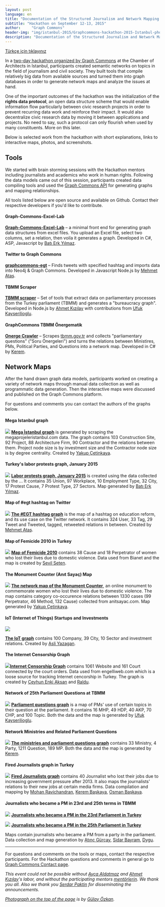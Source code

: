 ```yaml
---
layout: post
language: en
title: "Documentation of the Structured Journalism and Network Mapping Hackathon"
subtitle: "Hackathon on September 12-13, 2015"
author:     "Graph Commons"
header-img: "img/istanbul-2015/Graphcommons-hackathon-2015-Istanbul-photo.jpg"
description: "Documentation of the Structured Journalism and Network Mapping Hackathon on September 12-13, 2015"
---
```

[Türkçe için tıklayınız](/hackathons/2015/08/21/istanbul-yapisal-gazetecilik-dokumentasyon/)

In a [two-day hackathon organized by Graph Commons](https://graphcommons.github.io/hackathons/2015/08/21/istanbul-yapisal-gazetecilik-en/) at the Chamber of Architects in Istanbul, participants created semantic networks on topics in the field of journalism and civil society. They built tools that compile relatively big data from available sources and turned them into graph databases in order to generate network maps and analyze the issues at hand.

One of the important outcomes of the hackathon was the initialization of the **rights data protocol**, an open data structure scheme that would enable information flow particularly between civic research projects in order to prevent recurring data work and reinforce their impact. It would also decentralize civic research data by moving it between applications and projects. No need to say, such a protocol can only flourish when used by many constituents. More on this later.

Below is selected work from the hackathon with short explanations, links to interactive maps, photos, and screenshots.

## Tools

We started with brain storming sessions with the Hackathon mentors including journalists and academics who work in human rights. Following the data models came out of this session, participants created data compiling tools and used the [Graph Commons API](https://graphcommons.com/dev) for generating graphs and mapping relationships.

All tools listed below are open source and available on Github. Contact their respective developers if you'd like to contribute.

#### Graph-Commons-Excel-Lab
**[Graph-Commons-Excel-Lab](https://github.com/Batierk/Graph-Commons-Excel-Lab)** – a minimal front end for generating graph data structures from excel files. You upload an Excel file, select two columns, set a relation, then voila it generates a graph. Developed in C#, ASP, Javascript by [Batı Erk Yılmaz](https://graphcommons.com/users/1c1cf322-9514-495b-b080-128fcec357e7).

#### Twitter to Graph Commons
**[graphcommons-egt](https://github.com/mehmetatas/graphcommons-egt)** – Finds tweets with specified hashtag and imports data into Neo4j & Graph Commons. Developed in Javascript Node.js by [Mehmet Ataş](https://graphcommons.com/users/60f7f782-f56a-488d-b223-61621ddc1c2c).

#### TBMM Scraper
**[TBMM scraper](https://github.com/meclistakip/tbmm-scraper)** – Set of tools that extract data on parliamentary processes from the Turkey parliament (TBMM) and generates a "bureaucracy graph". Developed in Node.js by [Ahmet Kızılay](https://graphcommons.com/ahmetkizilay) with contributions from [Ufuk Kayserilioglu](https://graphcommons.com/users/542a548f-104f-4f35-9275-a297fbf5c122).

#### GraphCommons TBMM Önergematik
**[Onerge Crawler](https://github.com/krk/onerge-crawler)** – Scrapes [tbmm.gov.tr](https://www.tbmm.gov.tr/) and collects "parliamentary questions" ("Soru Önergeleri") and turns the relations between Ministires, PMs, Political Parties, and Questions into a network map. Developed in C# by  [Kerem](https://graphcommons.com/users/e7bda695-c8c6-47da-85ec-57962639a08b).


## Network Maps

After the hand drawn graph data models, participants worked on creating a variety of network maps through manual data collection as well as programmatic data generation. Then the interactive maps were discussed and published on the Graph Commons platform.

For questions and comments you can contact the authors of the graphs below.

#### Mega Istanbul graph
<a href="https://graphcommons.github.io/hackathons/img/istanbul-2015/Mega-Projeler-Tabanlioglu-Arolat-Mimarlik.png"><img class="graph-image" src="https://graphcommons.github.io/hackathons/img/istanbul-2015/Mega-Projeler-Tabanlioglu-Arolat-Mimarlik.png"></a>
**[Mega İstanbul graph](https://graphcommons.com/graphs/24d0e29b-8c98-4842-80a5-b2dcfd84bf5a)** is generated by scraping the megaprojeleristanbul.com data. The graph contains 103 Construction Site, 92 Project, 88 Architecture Firm, 90 Contractor and the relations between them. Project node size is by investment size and the Contractor node size is by degree centrality. Created by [Yakup Çetinkaya](https://graphcommons.com/users/f6bf26e7-f75e-43d9-bdd6-11f869e4c2ed).

#### Turkey's labor protests graph, January 2015
<a href="https://graphcommons.github.io/hackathons/img/istanbul-2015/turkiye-isci-eylemleri-ag-haritasi-ocak-2015.png"><img class="graph-image" src="https://graphcommons.github.io/hackathons/img/istanbul-2015/turkiye-isci-eylemleri-ag-haritasi-ocak-2015.png"></a>
**[Labor protests graph, January 2015](https://graphcommons.com/graphs/143ef083-d33e-4361-9877-366946b29cea)** is created using the data  collected by the ... It contains 35 Union, 97 Workplace, 10 Employment Type, 32 City, 17 Protest Cause, 7 Protest Type, 27 Sectors. Map generated by  [Batı Erk Yılmaz](https://graphcommons.com/users/1c1cf322-9514-495b-b080-128fcec357e7).

#### Map of #egt hashtag on Twitter
<a href="https://graphcommons.github.io/hackathons/img/istanbul-2015/twitter-egitim-reformu-EGT-hashtag-iliski-haritasi.png"><img class="graph-image" src="https://graphcommons.github.io/hackathons/img/istanbul-2015/twitter-egitim-reformu-EGT-hashtag-iliski-haritasi.png"></a>
**[The #EGT hashtag graph](https://graphcommons.com/graphs/5cb7ba29-79b2-42d4-94b0-e8597871bf5b)** is the map of a hashtag on education reform, and its use case on the Twitter network. It contains 324 User, 33 Tag, 29 Tweet and Tweeted, tagged, retweeted relations in between. Created by [Mehmet Ataş](https://graphcommons.com/users/60f7f782-f56a-488d-b223-61621ddc1c2c).

#### Map of Femicide 2010 in Turkey
<a href="https://graphcommons.github.io/hackathons/img/istanbul-2015/Kadin-Cinayetleri-2010-fail-onersurulen-sebep-agi.png"><img class="graph-image" src="https://graphcommons.github.io/hackathons/img/istanbul-2015/Kadin-Cinayetleri-2010-fail-onersurulen-sebep-agi.png"></a>
**[Map of Femicide 2010](https://graphcommons.com/graphs/43a7a148-cf2e-40d7-8d9a-3f29c2d9b16a)** contains 38 Cause and 18 Perpetrator of women who lost their lives due to domestic violence. Data used from Bianet and the map is created by [Sevil Seten](https://graphcommons.com/users/0a426059-a35e-40dd-b533-96e43a36d70c).

#### The Monument Counter (Anıt Sayaç) Map
<a href="https://graphcommons.github.io/hackathons/img/istanbul-2015/AnitSayac-kadin-cinayetleri.png"><img class="graph-image" src="https://graphcommons.github.io/hackathons/img/istanbul-2015/AnitSayac-kadin-cinayetleri.png"></a>
**[The network map of the Monument Counter](https://graphcommons.com/graphs/337a0a01-0a51-4e7f-a761-5475ae9524e3?auto=true&layout=fa2)**, an online monument to commemorate women who lost their lives due to domestic violence. The map contains category co-occurence relations between 1330 cases (99 Perpetrator, 46 Method, 132 Cause) collected from anitsayac.com. Map generated by [Yakup Çetinkaya](https://graphcommons.com/users/f6bf26e7-f75e-43d9-bdd6-11f869e4c2ed).

#### IoT (Internet of Things) Startups and Investments
<a href="https://graphcommons.github.io/hackathons/img/istanbul-2015/internet-of-things-categories-startups-cities-network-map.png"><img class="graph-image" src="https://graphcommons.github.io/hackathons/img/istanbul-2015/internet-of-things-categories-startups-cities-network-map.png"></a>

**[The IoT graph](https://graphcommons.com/graphs/50af620a-5b9f-4bc5-9b15-018c4626b645)** contains 100 Company, 39 City, 10 Sector and investment relations. Created by [Asli Yazagan](https://graphcommons.com/users/7fda641f-3515-4581-8e1e-82d85c013c87).

#### The Internet Censorship Graph
<a href="https://graphcommons.github.io/hackathons/img/istanbul-2015/turkiye-internet-yasaklari-sansur-karar-merci-haritasi.png"><img class="graph-image" src="https://graphcommons.github.io/hackathons/img/istanbul-2015/turkiye-internet-yasaklari-sansur-karar-merci-haritasi.png"></a>**[Internet Censorship Graph](https://graphcommons.com/graphs/0a86d5a8-f80e-4d11-b39c-d6ba7b6657d3?show=Graph&auto=true)** contains 1061 Website and 161 Court connected by the court orders. Data used from engelliweb.com which is a loose source for tracking Internet cencorship in Turkey. The graph is created by [Ceyhun Enki Aksan](https://graphcommons.com/users/85dbf926-cd78-4dbc-bf4e-a005b7c26d38) and [Raldu](https://graphcommons.com/users/bb372a3b-72ae-4040-be5c-a44c83809043).

#### Network of 25th Parliament Questions at TBMM
<a href="https://graphcommons.github.io/hackathons/img/istanbul-2015/TBMM-25-Donem-Soru-onergeleri-Konu-Milletvekili-agi.png"><img class="graph-image" src="https://graphcommons.github.io/hackathons/img/istanbul-2015/TBMM-25-Donem-Soru-onergeleri-Konu-Milletvekili-agi.png"></a>
**[Parliament questions graph](https://graphcommons.com/graphs/482c0a5f-45ca-48ae-b0bc-f49be66fe95d?auto=true)** is a map of PMs' use of certain topics in their question at the parliament. It contains 16 MHP, 49 HDP, 40 AKP, 70 CHP, and 100 Topic. Both the data and the map is generated by [Ufuk Kayserilioglu](https://graphcommons.com/users/542a548f-104f-4f35-9275-a297fbf5c122).

#### Network Ministries and Related Parliament Questions
<a href="https://graphcommons.github.io/hackathons/img/istanbul-2015/TBMM-Soru-onergeleri-Bakanliklar-Milletvekili-agi.png"><img class="graph-image" src="https://graphcommons.github.io/hackathons/img/istanbul-2015/TBMM-Soru-onergeleri-Bakanliklar-Milletvekili-agi.png"></a>
**[The ministries and parliament questions graph](https://graphcommons.com/graphs/37eb6a2d-26e4-4c79-9d71-75761458fd2f?auto=true&layout=fa2)** contains 33 Ministry, 4 Party, 1211 Question, 189 MP. Both the data and the map is generated by [Kerem](https://graphcommons.com/users/e7bda695-c8c6-47da-85ec-57962639a08b).

#### Fired Journalists graph in Turkey
<a href="https://graphcommons.github.io/hackathons/img/istanbul-2015/2013-Sonrasi-Medya-calisanlarinin-kovulmalari-yeni-isleri.png"><img class="graph-image" src="https://graphcommons.github.io/hackathons/img/istanbul-2015/2013-Sonrasi-Medya-calisanlarinin-kovulmalari-yeni-isleri.png"></a>
**[Fired Journalists graph](https://graphcommons.com/graphs/fd7b810b-be69-4fd9-838a-1ab9b67bd7bf)** contains 40 Journalist who lost their jobs due to increasing government pressure after 2013. It also maps the journalists' relations to their new jobs at certain media firms. Data compilation and mapping by [Mohan Ravichandran](https://graphcommons.com/users/656e50bd-1a46-4b81-b892-f85704b9c17c), [Kerem Başkaya](https://graphcommons.com/users/2a0b6ef6-cc7d-4e24-b182-ffcd818b5cf3), [Osman Başkaya](https://graphcommons.com/users/93a01de5-a445-400d-8a1a-9e485cbd3fc8).


#### Journalists who became a PM in 23rd and 25th terms in TBMM
<a href="https://graphcommons.github.io/hackathons/img/istanbul-2015/23.donem-Milletvekili-Olan-Gazeteciler-Haritasi.png"><img class="graph-image" src="https://graphcommons.github.io/hackathons/img/istanbul-2015/23.donem-Milletvekili-Olan-Gazeteciler-Haritasi.png"></a>
**[Journalists who became a PM in the 23rd Parliament in Turkey](https://graphcommons.com/graphs/7990bec9-d50b-4765-baf8-3421ae5b17bd)**

<a href="https://graphcommons.github.io/hackathons/img/istanbul-2015/25.donem-Milletvekili-Olan-Gazeteciler-Haritasi.png"><img class="graph-image" src="https://graphcommons.github.io/hackathons/img/istanbul-2015/25.donem-Milletvekili-Olan-Gazeteciler-Haritasi.png"></a>
**[Journalists who became a PM in the 25th Parliament in Turkey](https://graphcommons.com/graphs/3426266e-32cc-42d7-a0c7-32f943a61a5f)**

Maps contain journalists who became a PM from a party in the parliament. Data collection and map generation by [Atınç Gürçay](https://graphcommons.com/users/fc10d290-0cc4-4cf2-96ec-b524e885682f), [Sidar Bayram](https://graphcommons.com/users/591b6a83-b592-40c0-b94b-f1caaf197d40), [Dygu](https://graphcommons.com/users/61f56937-3f8d-4756-bf6a-838d5f80c51d).


---

For questions and comments on the tools or maps, contact the respective participants. For the Hackathon questions and comments in general go to [Graph Commons Contact page](https://graphcommons.com/contact).

_This event could not be possible without [Ayça Aldatmaz](https://twitter.com/manythingoes) and [Ahmet Kızılay](https://twitter.com/ahmetkizilay)'s labor, and without the participating mentors  [mentörlerin](https://graphcommons.github.io/hackathons/2015/08/21/istanbul-yapisal-gazetecilik/#konular-mentorler-kaynaklar). We thank you all. Also we thank you [Serdar Paktin](https://twitter.com/paktin) for disseminating the announcements._

_[Photograph on the top of the page](https://twitter.com/gulayozkan/status/643096200271556608) is by [Gülay Özkan](https://twitter.com/gulayozkan)._
